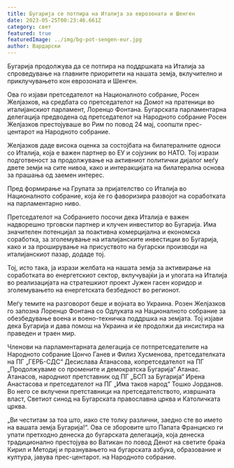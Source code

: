 ```yaml
---
title: Бугарија се потпира на Италија за еврозоната и Шенген
date: 2023-05-25T00:23:46.661Z
category: свет
featured: true
featuredImage: ../img/bg-pot-sengen-eur.jpg
author: Вардарски
---
```

Бугарија продолжува да се потпира на поддршката на Италија за спроведување на главните приоритети на нашата земја, вклучително и приклучувањето кон еврозоната и Шенген.

Ова го изјави претседателот на Националното собрание, Росен Желјазков, на средбата со претседателот на Домот на пратеници во италијанскиот парламент, Лоренцо Фонтана. Бугарската парламентарна делегација предводена од претседателот на Народното собрание Росен Желјазков престојуваше во Рим по повод 24 мај, соопшти прес-центарот на Народното собрание.

Желјазков даде висока оценка за состојбата на билатералните односи со Италија, која е важен партнер во ЕУ и сојузник во НАТО. Тој изрази подготвеност за продолжување на активниот политички дијалог меѓу двете земји на сите нивоа, како и интеракцијата на билатерална основа за прашања од заемен интерес.

Пред формирање на Групата за пријателство со Италија во Националното собрание, која ќе го фаворизира развојот на соработката на парламентарно ниво.

Претседателот на Собранието посочи дека Италија е важен надворешно трговски партнер и клучен инвеститор во Бугарија. Има значителен потенцијал за поактивна комерцијална и економска соработка, за зголемување на италијанските инвестиции во Бугарија, како и за проширување на присуството на бугарски производи на италијанскиот пазар, додаде тој.

Тој, исто така, ја изрази желбата на нашата земја за активирање на соработката во енергетскиот сектор, вклучувајќи ја и улогата на Италија во реализацијата на стратешкиот проект Јужен гасен коридор и зголемувањето на енергетската безбедност во регионот.

Меѓу темите на разговорот беше и војната во Украина. Розен Желјазков го запозна Лоренцо Фонтана со Одлуката на Националното собрание за обезбедување воена и воено-техничка поддршка на земјата. Тој изјави дека Бугарија и дава помош на Украина и ќе продолжи да инсистира на праведен и траен мир.

Членови на парламентарната делегација се потпретседателите на Народното собрание Цончо Ганев и Филиз Хусменова, претседателката на ПГ „ГЕРБ-СДС“ Десислава Атанасова, копретседателот на ПГ „Продолжуваме со промените и демократска Бугарија“ Атанас. Атанасов, народниот претставник од ПГ „БСП за Бугарија“ Ирена Анастасова и претседателот на ПГ „Има таков народ“ Тошко Јорданов. Во него се вклучени претставници на претседателството, извршната власт, Светиот синод на Бугарската православна црква и Католичката црква.

„Ви честитам за тоа што, иако сте толку различни, заедно сте во името на вашата земја Бугарија!“. Ова се зборовите што Папата Франциско ги упати претходно денеска до бугарската делегација, која денеска традиционално престојува во Ватикан по повод Денот на светите браќа Кирил и Методиј и празнувањето на бугарската азбука, образование и култура, јавува прес-центарот. на Народното собрание.
